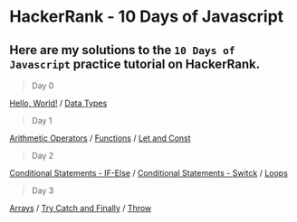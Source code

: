 # HackerRank - 10 Days of Javascript

## Here are my solutions to the `10 Days of Javascript` practice tutorial on HackerRank.


> Day 0

[Hello, World!](Day-0/Hello-World.js) / [Data Types](Day-0/Data-Types.js)


> Day 1

[Arithmetic Operators](Day-1/Arithmetic-Operators.js) / [Functions](Day-1/Functions.js) / [Let and Const](Day-1/Let-and-Const.js)


> Day 2

[Conditional Statements - IF-Else](Day-2/Conditional-statements---if-else.js) / [Conditional Statements - Switck](Day-2/Conditional-statements---Switck.js) / [Loops](Day-2/Loops.js)


> Day 3

[Arrays](Day-3/Arrays.js) / [Try Catch and Finally](Day-3/Try-Catch-and-Finally.js) / [Throw](Day-3/Throw.js)